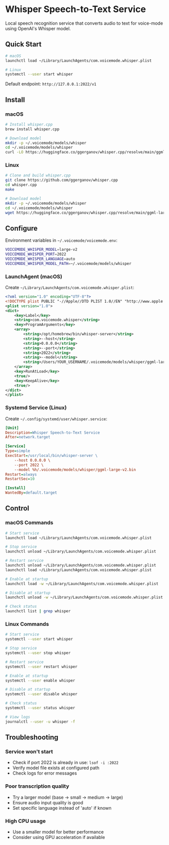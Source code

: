 # Whisper Speech-to-Text Service

Local speech recognition service that converts audio to text for voice-mode using OpenAI's Whisper model.

## Quick Start

```bash
# macOS
launchctl load ~/Library/LaunchAgents/com.voicemode.whisper.plist

# Linux
systemctl --user start whisper
```

Default endpoint: `http://127.0.0.1:2022/v1`

## Install

### macOS
```bash
# Install whisper.cpp
brew install whisper.cpp

# Download model
mkdir -p ~/.voicemode/models/whisper
cd ~/.voicemode/models/whisper
curl -LO https://huggingface.co/ggerganov/whisper.cpp/resolve/main/ggml-large-v2.bin
```

### Linux
```bash
# Clone and build whisper.cpp
git clone https://github.com/ggerganov/whisper.cpp
cd whisper.cpp
make

# Download model
mkdir -p ~/.voicemode/models/whisper
cd ~/.voicemode/models/whisper
wget https://huggingface.co/ggerganov/whisper.cpp/resolve/main/ggml-large-v2.bin
```

## Configure

Environment variables in `~/.voicemode/voicemode.env`:

```bash
VOICEMODE_WHISPER_MODEL=large-v2
VOICEMODE_WHISPER_PORT=2022
VOICEMODE_WHISPER_LANGUAGE=auto
VOICEMODE_WHISPER_MODEL_PATH=~/.voicemode/models/whisper
```

### LaunchAgent (macOS)

Create `~/Library/LaunchAgents/com.voicemode.whisper.plist`:

```xml
<?xml version="1.0" encoding="UTF-8"?>
<!DOCTYPE plist PUBLIC "-//Apple//DTD PLIST 1.0//EN" "http://www.apple.com/DTDs/PropertyList-1.0.dtd">
<plist version="1.0">
<dict>
    <key>Label</key>
    <string>com.voicemode.whisper</string>
    <key>ProgramArguments</key>
    <array>
        <string>/opt/homebrew/bin/whisper-server</string>
        <string>--host</string>
        <string>0.0.0.0</string>
        <string>--port</string>
        <string>2022</string>
        <string>--model</string>
        <string>/Users/YOUR_USERNAME/.voicemode/models/whisper/ggml-large-v2.bin</string>
    </array>
    <key>RunAtLoad</key>
    <true/>
    <key>KeepAlive</key>
    <true/>
</dict>
</plist>
```

### Systemd Service (Linux)

Create `~/.config/systemd/user/whisper.service`:

```ini
[Unit]
Description=Whisper Speech-to-Text Service
After=network.target

[Service]
Type=simple
ExecStart=/usr/local/bin/whisper-server \
    --host 0.0.0.0 \
    --port 2022 \
    --model %h/.voicemode/models/whisper/ggml-large-v2.bin
Restart=always
RestartSec=10

[Install]
WantedBy=default.target
```

## Control

### macOS Commands

```bash
# Start service
launchctl load ~/Library/LaunchAgents/com.voicemode.whisper.plist

# Stop service  
launchctl unload ~/Library/LaunchAgents/com.voicemode.whisper.plist

# Restart service
launchctl unload ~/Library/LaunchAgents/com.voicemode.whisper.plist
launchctl load ~/Library/LaunchAgents/com.voicemode.whisper.plist

# Enable at startup
launchctl load -w ~/Library/LaunchAgents/com.voicemode.whisper.plist

# Disable at startup
launchctl unload -w ~/Library/LaunchAgents/com.voicemode.whisper.plist

# Check status
launchctl list | grep whisper
```

### Linux Commands

```bash
# Start service
systemctl --user start whisper

# Stop service
systemctl --user stop whisper  

# Restart service
systemctl --user restart whisper

# Enable at startup
systemctl --user enable whisper

# Disable at startup
systemctl --user disable whisper

# Check status
systemctl --user status whisper

# View logs
journalctl --user -u whisper -f
```

## Troubleshooting

### Service won't start
- Check if port 2022 is already in use: `lsof -i :2022`
- Verify model file exists at configured path
- Check logs for error messages

### Poor transcription quality
- Try a larger model (base → small → medium → large)
- Ensure audio input quality is good
- Set specific language instead of 'auto' if known

### High CPU usage
- Use a smaller model for better performance
- Consider using GPU acceleration if available